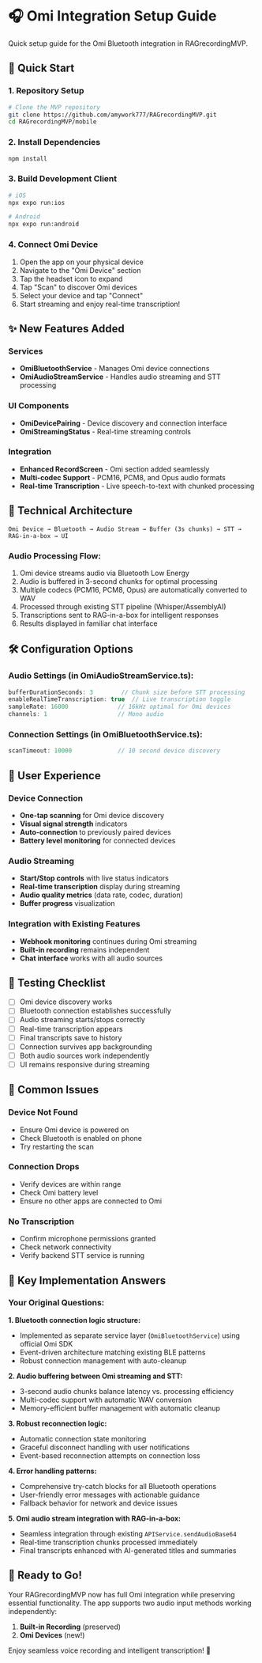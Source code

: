 # 🎧 Omi Integration Setup Guide

Quick setup guide for the Omi Bluetooth integration in RAGrecordingMVP.

## 🚀 Quick Start

### 1. Repository Setup
```bash
# Clone the MVP repository
git clone https://github.com/amywork777/RAGrecordingMVP.git
cd RAGrecordingMVP/mobile
```

### 2. Install Dependencies  
```bash
npm install
```

### 3. Build Development Client
```bash
# iOS
npx expo run:ios

# Android  
npx expo run:android
```

### 4. Connect Omi Device
1. Open the app on your physical device
2. Navigate to the "Omi Device" section
3. Tap the headset icon to expand
4. Tap "Scan" to discover Omi devices
5. Select your device and tap "Connect"
6. Start streaming and enjoy real-time transcription!

## ✨ New Features Added

### Services
- **OmiBluetoothService** - Manages Omi device connections
- **OmiAudioStreamService** - Handles audio streaming and STT processing

### UI Components  
- **OmiDevicePairing** - Device discovery and connection interface
- **OmiStreamingStatus** - Real-time streaming controls

### Integration
- **Enhanced RecordScreen** - Omi section added seamlessly
- **Multi-codec Support** - PCM16, PCM8, and Opus audio formats
- **Real-time Transcription** - Live speech-to-text with chunked processing

## 🔧 Technical Architecture

```
Omi Device → Bluetooth → Audio Stream → Buffer (3s chunks) → STT → RAG-in-a-box → UI
```

### Audio Processing Flow:
1. Omi device streams audio via Bluetooth Low Energy
2. Audio is buffered in 3-second chunks for optimal processing
3. Multiple codecs (PCM16, PCM8, Opus) are automatically converted to WAV
4. Processed through existing STT pipeline (Whisper/AssemblyAI)
5. Transcriptions sent to RAG-in-a-box for intelligent responses
6. Results displayed in familiar chat interface

## 🛠️ Configuration Options

### Audio Settings (in OmiAudioStreamService.ts):
```typescript
bufferDurationSeconds: 3        // Chunk size before STT processing
enableRealTimeTranscription: true  // Live transcription toggle
sampleRate: 16000              // 16kHz optimal for Omi devices  
channels: 1                    // Mono audio
```

### Connection Settings (in OmiBluetoothService.ts):
```typescript
scanTimeout: 10000             // 10 second device discovery
```

## 📱 User Experience

### Device Connection
- **One-tap scanning** for Omi device discovery
- **Visual signal strength** indicators
- **Auto-connection** to previously paired devices
- **Battery level monitoring** for connected devices

### Audio Streaming
- **Start/Stop controls** with live status indicators
- **Real-time transcription** display during streaming  
- **Audio quality metrics** (data rate, codec, duration)
- **Buffer progress** visualization

### Integration with Existing Features
- **Webhook monitoring** continues during Omi streaming
- **Built-in recording** remains independent
- **Chat interface** works with all audio sources

## 🧪 Testing Checklist

- [ ] Omi device discovery works
- [ ] Bluetooth connection establishes successfully  
- [ ] Audio streaming starts/stops correctly
- [ ] Real-time transcription appears
- [ ] Final transcripts save to history
- [ ] Connection survives app backgrounding
- [ ] Both audio sources work independently
- [ ] UI remains responsive during streaming

## 🐛 Common Issues

### Device Not Found
- Ensure Omi device is powered on
- Check Bluetooth is enabled on phone
- Try restarting the scan

### Connection Drops  
- Verify devices are within range
- Check Omi battery level
- Ensure no other apps are connected to Omi

### No Transcription
- Confirm microphone permissions granted
- Check network connectivity  
- Verify backend STT service is running

## 🎯 Key Implementation Answers

### Your Original Questions:

**1. Bluetooth connection logic structure:**
- Implemented as separate service layer (`OmiBluetoothService`) using official Omi SDK
- Event-driven architecture matching existing BLE patterns
- Robust connection management with auto-cleanup

**2. Audio buffering between Omi streaming and STT:**  
- 3-second audio chunks balance latency vs. processing efficiency
- Multi-codec support with automatic WAV conversion
- Memory-efficient buffer management with automatic cleanup

**3. Robust reconnection logic:**
- Automatic connection state monitoring
- Graceful disconnect handling with user notifications
- Event-based reconnection attempts on connection loss

**4. Error handling patterns:**
- Comprehensive try-catch blocks for all Bluetooth operations
- User-friendly error messages with actionable guidance  
- Fallback behavior for network and device issues

**5. Omi audio stream integration with RAG-in-a-box:**
- Seamless integration through existing `APIService.sendAudioBase64` 
- Real-time transcription chunks processed immediately
- Final transcripts enhanced with AI-generated titles and summaries

## 🎉 Ready to Go!

Your RAGrecordingMVP now has full Omi integration while preserving essential functionality. The app supports two audio input methods working independently:

1. **Built-in Recording** (preserved)
2. **Omi Devices** (new!)

Enjoy seamless voice recording and intelligent transcription! 🚀